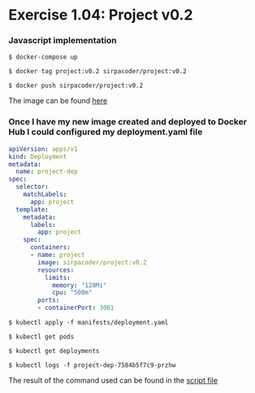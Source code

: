 # Exercise 1.04: Project v0.2

### Javascript implementation 

```
$ docker-compose up

$ docker tag project:v0.2 sirpacoder/project:v0.2

$ docker push sirpacoder/project:v0.2
```

The image can be found [here](https://hub.docker.com/r/sirpacoder/project)

### Once I have my new image created and deployed to Docker Hub I could configured my deployment.yaml file

```yml
apiVersion: apps/v1
kind: Deployment
metadata:
  name: project-dep
spec:
  selector:
    matchLabels:
      app: project
  template:
    metadata:
      labels:
        app: project
    spec:
      containers:
      - name: project
        image: sirpacoder/project:v0.2
        resources:
          limits:
            memory: "128Mi"
            cpu: "500m"
        ports:
        - containerPort: 3001
```

```
$ kubectl apply -f manifests/deployment.yaml

$ kubectl get pods

$ kubectl get deployments

$ kubectl logs -f project-dep-7584b5f7c9-przhw
```
The result of the command used can be found in the [script file](./exercise-1.04.txt)